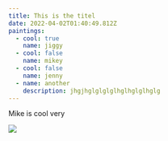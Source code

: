 ```yaml
---
title: This is the titel
date: 2022-04-02T01:40:49.812Z
paintings:
  - cool: true
    name: jiggy
  - cool: false
    name: mikey
  - cool: false
    name: jenny
  - name: another
    description: jhgjhglglglglhglhglglhglg
---
```

Mike is cool very 

![](img/20220327_131754.jpg)
